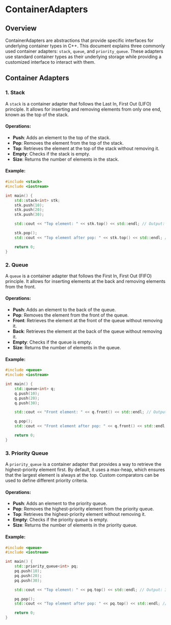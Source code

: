 
# ContainerAdapters

## Overview

ContainerAdapters are abstractions that provide specific interfaces for underlying container types in C++. This document explains three commonly used container adapters: `stack`, `queue`, and `priority_queue`. These adapters use standard container types as their underlying storage while providing a customized interface to interact with them.

## Container Adapters

### 1. Stack

A `stack` is a container adapter that follows the Last In, First Out (LIFO) principle. It allows for inserting and removing elements from only one end, known as the top of the stack.

#### Operations:
- **Push**: Adds an element to the top of the stack.
- **Pop**: Removes the element from the top of the stack.
- **Top**: Retrieves the element at the top of the stack without removing it.
- **Empty**: Checks if the stack is empty.
- **Size**: Returns the number of elements in the stack.

#### Example:
```cpp
#include <stack>
#include <iostream>

int main() {
    std::stack<int> stk;
    stk.push(10);
    stk.push(20);
    stk.push(30);

    std::cout << "Top element: " << stk.top() << std::endl; // Output: 30

    stk.pop();
    std::cout << "Top element after pop: " << stk.top() << std::endl; // Output: 20

    return 0;
}
```

### 2. Queue

A `queue` is a container adapter that follows the First In, First Out (FIFO) principle. It allows for inserting elements at the back and removing elements from the front.

#### Operations:
- **Push**: Adds an element to the back of the queue.
- **Pop**: Removes the element from the front of the queue.
- **Front**: Retrieves the element at the front of the queue without removing it.
- **Back**: Retrieves the element at the back of the queue without removing it.
- **Empty**: Checks if the queue is empty.
- **Size**: Returns the number of elements in the queue.

#### Example:
```cpp
#include <queue>
#include <iostream>

int main() {
    std::queue<int> q;
    q.push(10);
    q.push(20);
    q.push(30);

    std::cout << "Front element: " << q.front() << std::endl; // Output: 10

    q.pop();
    std::cout << "Front element after pop: " << q.front() << std::endl; // Output: 20

    return 0;
}
```

### 3. Priority Queue

A `priority_queue` is a container adapter that provides a way to retrieve the highest-priority element first. By default, it uses a max-heap, which ensures that the largest element is always at the top. Custom comparators can be used to define different priority criteria.

#### Operations:
- **Push**: Adds an element to the priority queue.
- **Pop**: Removes the highest-priority element from the priority queue.
- **Top**: Retrieves the highest-priority element without removing it.
- **Empty**: Checks if the priority queue is empty.
- **Size**: Returns the number of elements in the priority queue.

#### Example:
```cpp
#include <queue>
#include <iostream>

int main() {
    std::priority_queue<int> pq;
    pq.push(10);
    pq.push(20);
    pq.push(30);

    std::cout << "Top element: " << pq.top() << std::endl; // Output: 30

    pq.pop();
    std::cout << "Top element after pop: " << pq.top() << std::endl; // Output: 20

    return 0;
}
```


